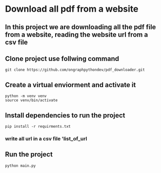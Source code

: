 # Download all pdf from a website
## In this project we are downloading all the pdf file from a website, reading the website url from a csv file

## Clone project use follwing command
```
git clone https://github.com/ongraphpythondev/pdf_downloader.git
```

## Create a virtual enviorment and activate it
```
python -m venv venv
source venv/bin/activate
```

## Install dependencies to run the project
```
pip install -r requirments.txt
```

### write all url in a csv file 'list_of_url

## Run the project
```
python main.py
```
